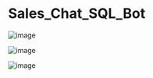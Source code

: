 # Sales_Chat_SQL_Bot
![image](https://github.com/user-attachments/assets/911d4947-38cf-4316-875d-977a55750a7a)

![image](https://github.com/user-attachments/assets/ba6735ca-d602-453c-ab48-b6d928f2733e)

![image](https://github.com/user-attachments/assets/09c86f4c-8832-4ec0-8587-4ad645b2ce29)
